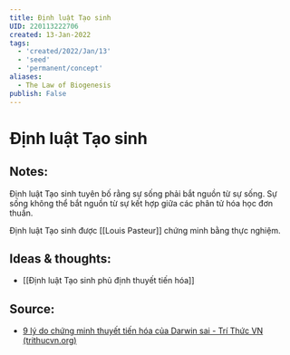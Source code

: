 ```yaml
---
title: Định luật Tạo sinh
UID: 220113222706
created: 13-Jan-2022
tags:
  - 'created/2022/Jan/13'
  - 'seed'
  - 'permanent/concept'
aliases:
  - The Law of Biogenesis
publish: False
---
```

# Định luật Tạo sinh

## Notes:

Định luật Tạo sinh tuyên bố rằng sự sống phải bắt nguồn từ sự sống. Sự sống không thể bắt nguồn từ sự kết hợp giữa các phân tử hóa học đơn thuần.

Định luật Tạo sinh được [[Louis Pasteur]] chứng minh bằng thực nghiệm.

## Ideas & thoughts:
- [[Định luật Tạo sinh phủ định thuyết tiến hóa]]

## Source:
- [9 lý do chứng minh thuyết tiến hóa của Darwin sai - Trí Thức VN (trithucvn.org)](https://trithucvn.org/khoa-hoc/9-ly-do-chung-minh-thuyet-tien-hoa-cua-darwin-sai.html)